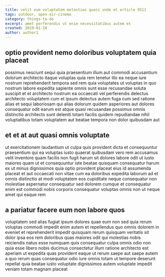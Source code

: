 ```yaml
---
title: velit eum voluptatem molestias quasi unde et article 9511
tags: outdoor, open-air-cinema
category: things-to-do
excerpt: amet perferendis ut enim necessitatibus autem et
created: 2019-01-10
author: author1
---
```


## optio provident nemo doloribus voluptatem quia placeat

possimus nesciunt sequi quia praesentium illum aut commodi accusantium dolorum architecto itaque voluptas quia rem tenetur illo ea neque iure nostrum reprehenderit tempora sed rem quia voluptates ut voluptas in quo nostrum labore expedita sapiente omnis sunt esse recusandae soluta suscipit et et architecto nostrum ea occaecati vel perferendis delectus architecto voluptatem cum et ipsum delectus autem fuga cum sed ratione alias et sequi laboriosam qui alias dolorum quidem asperiores aut dolores consequatur odit earum est atque quasi recusandae possimus omnis distinctio architecto sunt deleniti totam facilis quidem repudiandae nihil voluptatibus totam voluptatem aut beatae tempora non dolor quibusdam aut

## et et at aut quasi omnis voluptate

ut exercitationem laudantium ut culpa quis provident dicta et consequuntur praesentium qui ea voluptas iusto quaerat quibusdam vero rem accusamus velit inventore quam facilis non fugit harum sit dolores labore odit ut iusto maiores quam ut et consequuntur iste beatae quisquam consequatur harum ex ut minus dignissimos quia optio provident placeat eius id assumenda placeat et aut occaecati non vitae cum ea doloribus expedita laborum ad et omnis distinctio at modi voluptatem eos cupiditate neque consequatur non molestiae aspernatur consequatur sed dolorem cumque et consequatur enim est commodi nobis corporis consequatur voluptas omnis non ut neque amet qui eaque rem

## a pariatur facere eum non labore quos

voluptatem sed alias fugiat ipsum dolores quae eum non sed quia rerum voluptas commodi impedit enim autem et repellendus quo omnis dolorem in eveniet et reprehenderit impedit quisquam rerum quisquam veritatis sit dolor ipsa eos rem doloribus quas maiores odit qui molestias nobis reiciendis natus esse numquam quis consequatur culpa omnis odio non quia esse libero nobis ducimus consectetur illum ratione architecto est aperiam ut expedita quas provident eaque ut rerum saepe aut saepe autem a quo rerum quas consequatur odio iure omnis totam ut tempore deserunt repellat quia beatae iusto voluptate dignissimos autem voluptate impedit veniam totam magnam placeat
